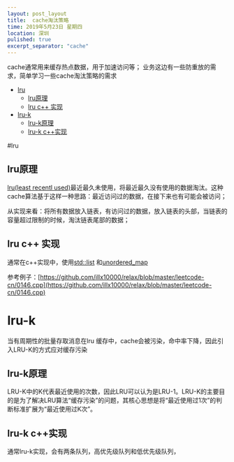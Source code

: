 ```yaml
---
layout: post_layout
title:  cache淘汰策略
time: 2019年5月23日 星期四
location: 深圳
pulished: true
excerpt_separator: "cache"
---
```


cache通常用来缓存热点数据，用于加速访问等；
业务这边有一些防重放的需求，简单学习一些cache淘汰策略的需求

<!-- TOC -->

- [lru](#lru)
    - [lru原理](#lru原理)
    - [lru c++ 实现](#lru-c-实现)
- [lru-k](#lru-k)
    - [lru-k原理](#lru-k原理)
    - [lru-k c++实现](#lru-k-c实现)

<!-- /TOC -->


#lru

## lru原理
[lru(least recentl used)](https://songlee24.github.io/2015/05/10/design-LRU-Cache/)最近最久未使用，将最近最久没有使用的数据淘汰。这种cache算法基于这样一种思路：最近访问过的数据，在接下来也有可能会被访问；

从实现来看：将所有数据放入链表，有访问过的数据，放入链表的头部，当链表的容量超过限制的时候，淘汰链表尾部的数据；

## lru c++ 实现

通常在c++实现中，使用[std::list](http://www.cplusplus.com/reference/list/list/) 和[unordered_map](https://zh.cppreference.com/w/cpp/header/unordered_map)


参考例子：[https://github.com/illx10000/relax/blob/master/leetcode-cn/0146.cpp](https://github.com/illx10000/relax/blob/master/leetcode-cn/0146.cpp)

# lru-k
当有周期性的批量存取消息在lru 缓存中，cache会被污染，命中率下降，因此引入LRU-K的方式应对缓存污染

## lru-k原理

LRU-K中的K代表最近使用的次数，因此LRU可以认为是LRU-1。LRU-K的主要目的是为了解决LRU算法“缓存污染”的问题，其核心思想是将“最近使用过1次”的判断标准扩展为“最近使用过K次”。

## lru-k c++实现

通常lru-k实现，会有两条队列，高优先级队列和低优先级队列，